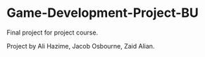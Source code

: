 # Game-Development-Project-BU
Final project for project course.

Project by Ali Hazime, Jacob Osbourne, Zaid Alian.
